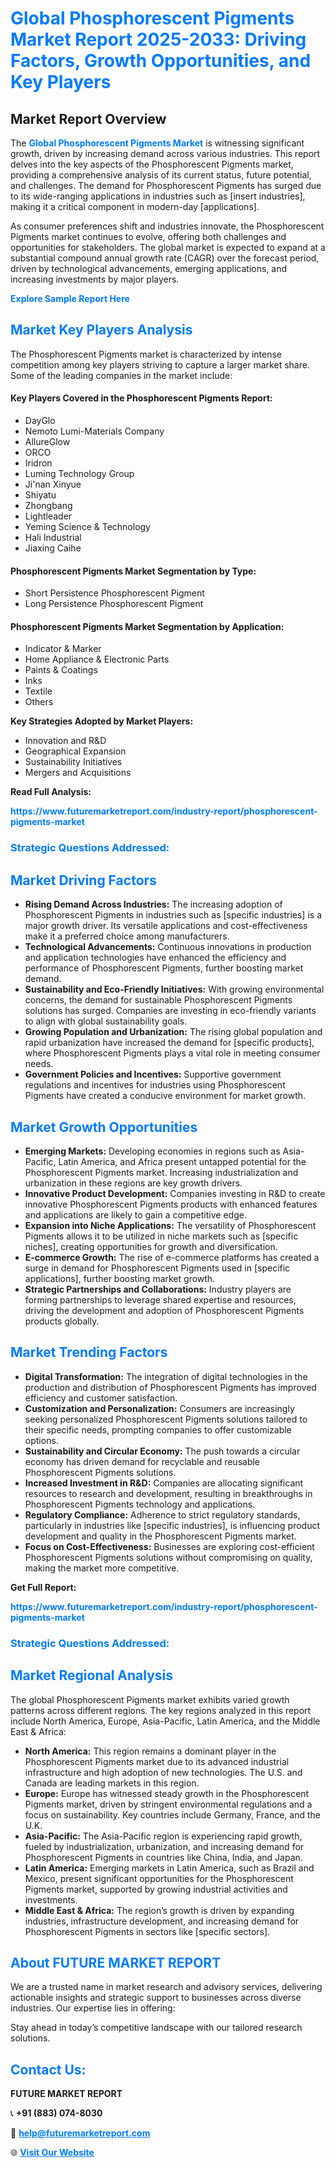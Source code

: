 <h1 style="color: #007BFF;">Global Phosphorescent Pigments Market Report 2025-2033: Driving Factors, Growth Opportunities, and Key Players</h1>

<section id="overview">
<h2>Market Report Overview</h2>
<p>The <a href="https://www.futuremarketreport.com/industry-report/phosphorescent-pigments-market" style="color: #007BFF; text-decoration: none;"><strong>Global Phosphorescent Pigments Market</strong></a> is witnessing significant growth, driven by increasing demand across various industries. This report delves into the key aspects of the Phosphorescent Pigments market, providing a comprehensive analysis of its current status, future potential, and challenges. The demand for Phosphorescent Pigments has surged due to its wide-ranging applications in industries such as [insert industries], making it a critical component in modern-day [applications].</p>
<p>As consumer preferences shift and industries innovate, the Phosphorescent Pigments market continues to evolve, offering both challenges and opportunities for stakeholders. The global market is expected to expand at a substantial compound annual growth rate (CAGR) over the forecast period, driven by technological advancements, emerging applications, and increasing investments by major players.</p>
</section>

<section id="overview">
<p><a href="https://www.futuremarketreport.com/request-sample/reportId=57035" style="color: #007BFF; text-decoration: none;"><strong>Explore Sample Report Here</strong></a></p>
</section>

<section id="key-players">
<h2 style="color: #007BFF;">Market Key Players Analysis</h2>
<p>The Phosphorescent Pigments market is characterized by intense competition among key players striving to capture a larger market share. Some of the leading companies in the market include:</p>
<h4>Key Players Covered in the Phosphorescent Pigments Report:</h4>
<ul><li>DayGlo</li><li>Nemoto Lumi-Materials Company</li><li>AllureGlow</li><li>ORCO</li><li>Iridron</li><li>Luming Technology Group</li><li>Ji&#039;nan Xinyue</li><li>Shiyatu</li><li>Zhongbang</li><li>Lightleader</li><li>Yeming Science &amp; Technology</li><li>Hali Industrial</li><li>Jiaxing Caihe</li></ul>
<h4>Phosphorescent Pigments Market Segmentation by Type:</h4>
<ul><li>Short Persistence Phosphorescent Pigment</li><li>Long Persistence Phosphorescent Pigment</li></ul>

<h4>Phosphorescent Pigments Market Segmentation by Application:</h4>
<ul><li>Indicator &amp; Marker</li><li>Home Appliance &amp; Electronic Parts</li><li>Paints &amp; Coatings</li><li>Inks</li><li>Textile</li><li>Others</li></ul>
<p><strong>Key Strategies Adopted by Market Players:</strong></p>
<ul>
<li>Innovation and R&D</li>
<li>Geographical Expansion</li>
<li>Sustainability Initiatives</li>
<li>Mergers and Acquisitions</li>
</ul>
</section>

<section>
<p><strong>Read Full Analysis: </strong></p><a href="https://www.futuremarketreport.com/industry-report/phosphorescent-pigments-market" style="color: #007BFF; text-decoration: none;"><strong>https://www.futuremarketreport.com/industry-report/phosphorescent-pigments-market</strong></a>
<h3 style="color: #007BFF;">Strategic Questions Addressed:</h3>
</section>

<section id="driving-factors">
<h2 style="color: #007BFF;">Market Driving Factors</h2>
<ul>
<li><strong>Rising Demand Across Industries:</strong> The increasing adoption of Phosphorescent Pigments in industries such as [specific industries] is a major growth driver. Its versatile applications and cost-effectiveness make it a preferred choice among manufacturers.</li>
<li><strong>Technological Advancements:</strong> Continuous innovations in production and application technologies have enhanced the efficiency and performance of Phosphorescent Pigments, further boosting market demand.</li>
<li><strong>Sustainability and Eco-Friendly Initiatives:</strong> With growing environmental concerns, the demand for sustainable Phosphorescent Pigments solutions has surged. Companies are investing in eco-friendly variants to align with global sustainability goals.</li>
<li><strong>Growing Population and Urbanization:</strong> The rising global population and rapid urbanization have increased the demand for [specific products], where Phosphorescent Pigments plays a vital role in meeting consumer needs.</li>
<li><strong>Government Policies and Incentives:</strong> Supportive government regulations and incentives for industries using Phosphorescent Pigments have created a conducive environment for market growth.</li>
</ul>
</section>

<section id="growth-opportunities">
<h2 style="color: #007BFF;">Market Growth Opportunities</h2>
<ul>
<li><strong>Emerging Markets:</strong> Developing economies in regions such as Asia-Pacific, Latin America, and Africa present untapped potential for the Phosphorescent Pigments market. Increasing industrialization and urbanization in these regions are key growth drivers.</li>
<li><strong>Innovative Product Development:</strong> Companies investing in R&D to create innovative Phosphorescent Pigments products with enhanced features and applications are likely to gain a competitive edge.</li>
<li><strong>Expansion into Niche Applications:</strong> The versatility of Phosphorescent Pigments allows it to be utilized in niche markets such as [specific niches], creating opportunities for growth and diversification.</li>
<li><strong>E-commerce Growth:</strong> The rise of e-commerce platforms has created a surge in demand for Phosphorescent Pigments used in [specific applications], further boosting market growth.</li>
<li><strong>Strategic Partnerships and Collaborations:</strong> Industry players are forming partnerships to leverage shared expertise and resources, driving the development and adoption of Phosphorescent Pigments products globally.</li>
</ul>
</section>

<section id="trending-factors">
<h2 style="color: #007BFF;">Market Trending Factors</h2>
<ul>
<li><strong>Digital Transformation:</strong> The integration of digital technologies in the production and distribution of Phosphorescent Pigments has improved efficiency and customer satisfaction.</li>
<li><strong>Customization and Personalization:</strong> Consumers are increasingly seeking personalized Phosphorescent Pigments solutions tailored to their specific needs, prompting companies to offer customizable options.</li>
<li><strong>Sustainability and Circular Economy:</strong> The push towards a circular economy has driven demand for recyclable and reusable Phosphorescent Pigments solutions.</li>
<li><strong>Increased Investment in R&D:</strong> Companies are allocating significant resources to research and development, resulting in breakthroughs in Phosphorescent Pigments technology and applications.</li>
<li><strong>Regulatory Compliance:</strong> Adherence to strict regulatory standards, particularly in industries like [specific industries], is influencing product development and quality in the Phosphorescent Pigments market.</li>
<li><strong>Focus on Cost-Effectiveness:</strong> Businesses are exploring cost-efficient Phosphorescent Pigments solutions without compromising on quality, making the market more competitive.</li>
</ul>
</section>

<section>
<p><strong>Get Full Report: </strong></p><a href="https://www.futuremarketreport.com/industry-report/phosphorescent-pigments-market" style="color: #007BFF; text-decoration: none;"><strong>https://www.futuremarketreport.com/industry-report/phosphorescent-pigments-market</strong></a>
<h3 style="color: #007BFF;">Strategic Questions Addressed:</h3>
</section>


<section id="regional-analysis">
<h2 style="color: #007BFF;">Market Regional Analysis</h2>
<p>The global Phosphorescent Pigments market exhibits varied growth patterns across different regions. The key regions analyzed in this report include North America, Europe, Asia-Pacific, Latin America, and the Middle East & Africa:</p>
<ul>
<li><strong>North America:</strong> This region remains a dominant player in the Phosphorescent Pigments market due to its advanced industrial infrastructure and high adoption of new technologies. The U.S. and Canada are leading markets in this region.</li>
<li><strong>Europe:</strong> Europe has witnessed steady growth in the Phosphorescent Pigments market, driven by stringent environmental regulations and a focus on sustainability. Key countries include Germany, France, and the U.K.</li>
<li><strong>Asia-Pacific:</strong> The Asia-Pacific region is experiencing rapid growth, fueled by industrialization, urbanization, and increasing demand for Phosphorescent Pigments in countries like China, India, and Japan.</li>
<li><strong>Latin America:</strong> Emerging markets in Latin America, such as Brazil and Mexico, present significant opportunities for the Phosphorescent Pigments market, supported by growing industrial activities and investments.</li>
<li><strong>Middle East & Africa:</strong> The region’s growth is driven by expanding industries, infrastructure development, and increasing demand for Phosphorescent Pigments in sectors like [specific sectors].</li>
</ul>
</section>

<footer>
<h2 style="color: #007BFF;">About FUTURE MARKET REPORT</h2>
<p>We are a trusted name in market research and advisory services, delivering actionable insights and strategic support to businesses across diverse industries. Our expertise lies in offering:</p>

<p>Stay ahead in today’s competitive landscape with our tailored research solutions.</p>

<h2 style="color: #007BFF;">Contact Us:</h2>
<p><strong>FUTURE MARKET REPORT</strong></p>
<p>📞 <strong>+91 (883) 074-8030</strong></p>
<p>📧 <strong><a href="mailto:help@futuremarketreport.com" style="color: #007BFF;">help@futuremarketreport.com</a></strong></p>
<p>🌐 <strong><a href="https://www.futuremarketreport.com/" style="color: #007BFF;">Visit Our Website</a></strong></p>
</footer>
